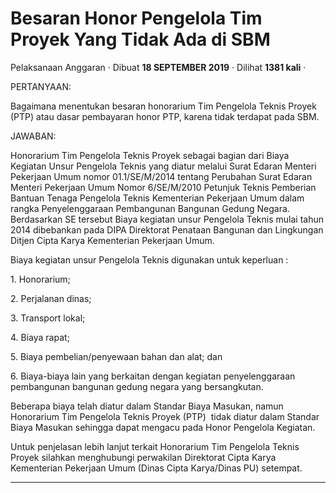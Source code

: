 Besaran Honor Pengelola Tim Proyek Yang Tidak Ada di SBM
========================================================

Pelaksanaan Anggaran · Dibuat **18 SEPTEMBER 2019** · Dilihat **1381 kali** ·

PERTANYAAN:

Bagaimana menentukan besaran honorarium Tim Pengelola Teknis Proyek (PTP) atau dasar pembayaran honor PTP, karena tidak terdapat pada SBM.

JAWABAN:

Honorarium Tim Pengelola Teknis Proyek sebagai bagian dari Biaya Kegiatan Unsur Pengelola Teknis yang diatur melalui Surat Edaran Menteri Pekerjaan Umum nomor 01.1/SE/M/2014 tentang Perubahan Surat Edaran Menteri Pekerjaan Umum Nomor 6/SE/M/2010 Petunjuk Teknis Pemberian Bantuan Tenaga Pengelola Teknis Kementerian Pekerjaan Umum dalam rangka Penyelenggaraan Pembangunan Bangunan Gedung Negara. Berdasarkan SE tersebut Biaya kegiatan unsur Pengelola Teknis mulai tahun 2014 dibebankan pada DIPA Direktorat Penataan Bangunan dan Lingkungan Ditjen Cipta Karya Kementerian Pekerjaan Umum. 

Biaya kegiatan unsur Pengelola Teknis digunakan untuk keperluan :

1\. Honorarium;

2\. Perjalanan dinas;

3\. Transport lokal;

4\. Biaya rapat;

5\. Biaya pembelian/penyewaan bahan dan alat; dan

6\. Biaya-biaya lain yang berkaitan dengan kegiatan penyelenggaraan pembangunan bangunan gedung negara yang bersangkutan.

Beberapa biaya telah diatur dalam Standar Biaya Masukan, namun Honorarium Tim Pengelola Teknis Proyek (PTP)  tidak diatur dalam Standar Biaya Masukan sehingga dapat mengacu pada Honor Pengelola Kegiatan.

Untuk penjelasan lebih lanjut terkait Honorarium Tim Pengelola Teknis Proyek silahkan menghubungi perwakilan Direktorat Cipta Karya Kementerian Pekerjaan Umum (Dinas Cipta Karya/Dinas PU) setempat.

  
  
  

* * *